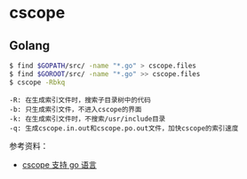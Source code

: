 # cscope

## Golang

```sh
$ find $GOPATH/src/ -name "*.go" > cscope.files
$ find $GOROOT/src/ -name "*.go" >> cscope.files
$ cscope -Rbkq
```

    -R: 在生成索引文件时，搜索子目录树中的代码
    -b: 只生成索引文件，不进入cscope的界面
    -k: 在生成索引文件时，不搜索/usr/include目录
    -q: 生成cscope.in.out和cscope.po.out文件，加快cscope的索引速度

参考资料：
* [cscope 支持 go 语言](http://studygolang.com/topics/209)
